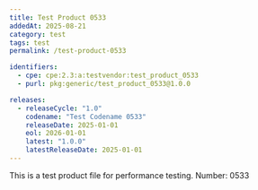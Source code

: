 ```yaml
---
title: Test Product 0533
addedAt: 2025-08-21
category: test
tags: test
permalink: /test-product-0533

identifiers:
  - cpe: cpe:2.3:a:testvendor:test_product_0533
  - purl: pkg:generic/test_product_0533@1.0.0

releases:
  - releaseCycle: "1.0"
    codename: "Test Codename 0533"
    releaseDate: 2025-01-01
    eol: 2026-01-01
    latest: "1.0.0"
    latestReleaseDate: 2025-01-01
---
```


This is a test product file for performance testing. Number: 0533
